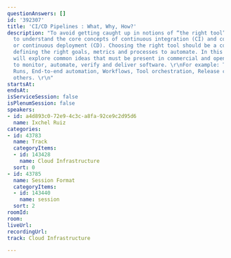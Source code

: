 ```yaml
---
questionAnswers: []
id: '392307'
title: 'CI/CD Pipelines : What, Why, How?'
description: "To avoid getting caught up in notions of “the right tool” it is important
  to understand the core concepts of continuous integration (CI) and continuous delivery
  or continuous deployment (CD). Choosing the right tool should be a consequence of
  defining the right goals, metrics and processes to automate. In this session we
  will explore common ideas that must be present in commercial and open source solutions
  to monitor, automate, verify and deliver software. \r\nFor example: Tasks, Steps,
  Runs, End-to-end automation, Workflows, Tool orchestration, Release cycles, among
  others. \r\n"
startsAt: 
endsAt: 
isServiceSession: false
isPlenumSession: false
speakers:
- id: a4d893c0-72e9-4c3c-a8fa-92ce9c2d95d6
  name: Ixchel Ruiz
categories:
- id: 43783
  name: Track
  categoryItems:
  - id: 143428
    name: Cloud Infrastructure
  sort: 0
- id: 43785
  name: Session Format
  categoryItems:
  - id: 143440
    name: session
  sort: 2
roomId: 
room: 
liveUrl: 
recordingUrl: 
track: Cloud Infrastructure

---
```

